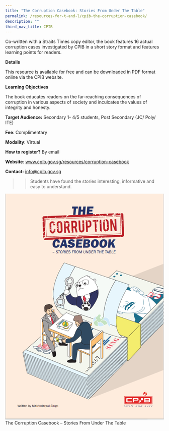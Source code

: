 ```yaml
---
title: "The Corruption Casebook: Stories From Under The Table"
permalink: /resources-for-t-and-l/cpib-the-corruption-casebook/
description: ""
third_nav_title: CPIB
---
```

Co-written with a Straits Times copy editor, the book features 16 actual corruption cases investigated by CPIB in a short story format and features learning points for readers.

**Details**

This resource is available for free and can be downloaded in PDF format online via the CPIB website.

**Learning Objectives**

The book educates readers on the far-reaching consequences of corruption in various aspects of society and inculcates the values of integrity and honesty.


**Target Audience:** Secondary 1- 4/5 students, Post Secondary (JC/ Poly/ ITE)

**Fee**: Complimentary

**Modality**: Virtual

**How to register?**  By email

**Website**: www.cpib.gov.sg/resources/corruption-casebook

**Contact:** info@cpib.gov.sg

> > Students have found the stories interesting, informative and easy to understand.

![](/images/image009.png)
The Corruption Casebook – Stories From Under The Table